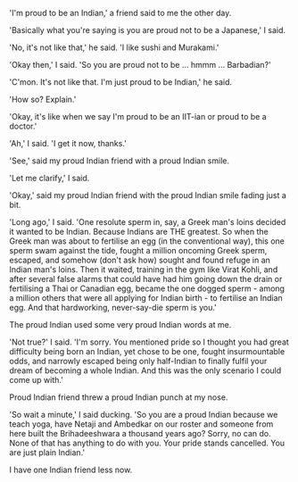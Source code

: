 'I'm proud to be an Indian,' a friend said to me the other day.

'Basically what you're saying is you are proud not to be a Japanese,' I said.

'No, it's not like that,' he said. 'I like sushi and Murakami.'

'Okay then,' I said. 'So you are proud not to be ... hmmm ... Barbadian?'

'C'mon. It's not like that. I'm just proud to be Indian,' he said.

'How so? Explain.'

'Okay, it's like when we say I'm proud to be an IIT-ian or proud to be a doctor.'

'Ah,' I said. 'I get it now, thanks.'

'See,' said my proud Indian friend with a proud Indian smile.

'Let me clarify,' I said.

'Okay,' said my proud Indian friend with the proud Indian smile fading just a bit.

'Long ago,' I said. 'One resolute sperm in, say, a Greek man's loins decided it wanted to be Indian. Because Indians are THE greatest. So when the Greek man was about to fertilise an egg (in the conventional way), this one sperm swam against the tide, fought a million oncoming Greek sperm, escaped, and somehow (don't ask how) sought and found refuge in an Indian man's loins. Then it waited, training in the gym like Virat Kohli, and after several false alarms that could have had him going down the drain or fertilising a Thai or Canadian egg, became the one dogged sperm - among a million others that were all applying for Indian birth - to fertilise an Indian egg. And that hardworking, never-say-die sperm is you.'

The proud Indian used some very proud Indian words at me.

'Not true?' I said. 'I'm sorry. You mentioned pride so I thought you had great difficulty being born an Indian, yet chose to be one, fought insurmountable odds, and narrowly escaped being only half-Indian to finally fulfil your dream of becoming a whole Indian. And this was the only scenario I could come up with.'

Proud Indian friend threw a proud Indian punch at my nose.

'So wait a minute,' I said ducking. 'So you are a proud Indian because we teach yoga, have Netaji and Ambedkar on our roster and someone from here built the Brihadeeshwara a thousand years ago? Sorry, no can do. None of that has anything to do with you. Your pride stands cancelled. You are just plain Indian.'

I have one Indian friend less now.